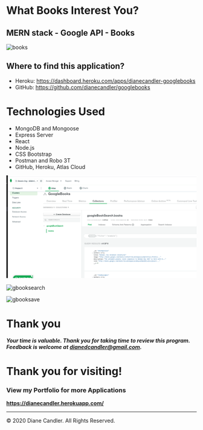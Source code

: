 # What Books Interest You?

## MERN stack - Google API - Books
![books](https://user-images.githubusercontent.com/63519355/98033170-b9126a80-1dda-11eb-9be2-6f5116d51922.JPG)

## Where to find this application?

* Heroku: https://dashboard.heroku.com/apps/dianecandler-googlebooks
* GitHub: https://github.com/dianecandler/googlebooks


# Technologies Used

 *  MongoDB and Mongoose
 *  Express Server
 *  React
 *  Node.js
 *  CSS Bootstrap
 *  Postman and Robo 3T
 *  GitHub, Heroku, Atlas Cloud

![Atlas Cloud](/AtlasCloud_Heroku.PNG)

![gbooksearch](https://user-images.githubusercontent.com/63519355/98034329-6e91ed80-1ddc-11eb-91ae-8564231c749d.JPG)

![gbooksave](https://user-images.githubusercontent.com/63519355/98034340-72be0b00-1ddc-11eb-9b5e-f3a3db7644c6.JPG)

# Thank you

***Your time is valuable. Thank you for taking time to review this program. Feedback is welcome at dianedcandler@gmail.com.***


# Thank you for visiting!

### View my Portfolio for more Applications
**https://dianecandler.herokuapp.com/**

- - -
© 2020 Diane Candler. All Rights Reserved.
